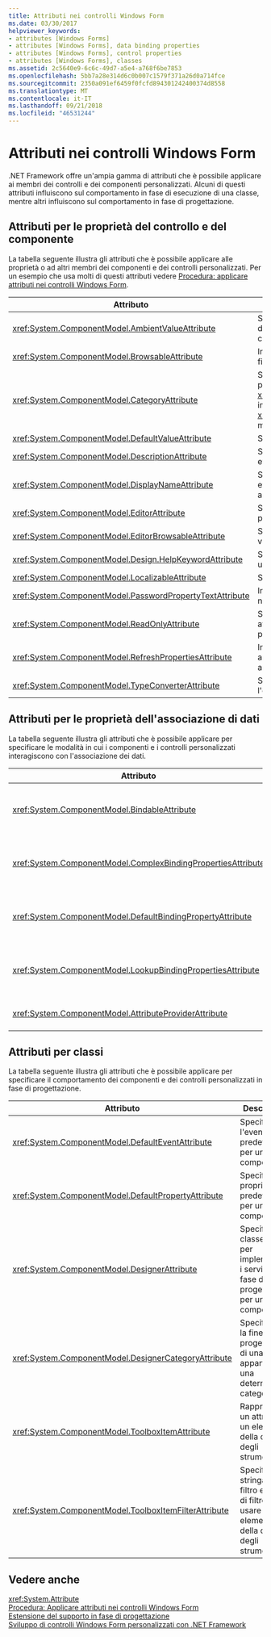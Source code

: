 ```yaml
---
title: Attributi nei controlli Windows Form
ms.date: 03/30/2017
helpviewer_keywords:
- attributes [Windows Forms]
- attributes [Windows Forms], data binding properties
- attributes [Windows Forms], control properties
- attributes [Windows Forms], classes
ms.assetid: 2c5640e9-6c6c-49d7-a5e4-a768f6be7853
ms.openlocfilehash: 5bb7a28e314d6c0b007c1579f371a26d0a714fce
ms.sourcegitcommit: 2350a091ef6459f0fcfd894301242400374d8558
ms.translationtype: MT
ms.contentlocale: it-IT
ms.lasthandoff: 09/21/2018
ms.locfileid: "46531244"
---
```

# <a name="attributes-in-windows-forms-controls"></a>Attributi nei controlli Windows Form
.NET Framework offre un'ampia gamma di attributi che è possibile applicare ai membri dei controlli e dei componenti personalizzati. Alcuni di questi attributi influiscono sul comportamento in fase di esecuzione di una classe, mentre altri influiscono sul comportamento in fase di progettazione.  
  
## <a name="attributes-for-control-and-component-properties"></a>Attributi per le proprietà del controllo e del componente  
 La tabella seguente illustra gli attributi che è possibile applicare alle proprietà o ad altri membri dei componenti e dei controlli personalizzati. Per un esempio che usa molti di questi attributi vedere [Procedura: applicare attributi nei controlli Windows Form](../../../../docs/framework/winforms/controls/how-to-apply-attributes-in-windows-forms-controls.md).  
  
|Attributo|Descrizione|  
|---------------|-----------------|  
|<xref:System.ComponentModel.AmbientValueAttribute>|Specifica il valore per passare a una proprietà che determini il proprio valore da un'altra origine. Questo concetto è noto come *ambiente*.|  
|<xref:System.ComponentModel.BrowsableAttribute>|Indica se visualizzare una proprietà o un evento in una finestra **Proprietà**.|  
|<xref:System.ComponentModel.CategoryAttribute>|Specifica il nome della categoria in cui raggruppare la proprietà o evento se visualizzato in una <xref:System.Windows.Forms.PropertyGrid> controllo impostato su <xref:System.Windows.Forms.PropertySort.Categorized> modalità.|  
|<xref:System.ComponentModel.DefaultValueAttribute>|Specifica il valore predefinito per una proprietà.|  
|<xref:System.ComponentModel.DescriptionAttribute>|Specifica una descrizione per una proprietà o un evento.|  
|<xref:System.ComponentModel.DisplayNameAttribute>|Specifica il nome visualizzato per una proprietà, un evento o un metodo `public void` che non accetta argomenti.|  
|<xref:System.ComponentModel.EditorAttribute>|Specifica l'editor da usare per modificare una proprietà.|  
|<xref:System.ComponentModel.EditorBrowsableAttribute>|Specifica che una proprietà o un metodo è visualizzabile in un editor.|  
|<xref:System.ComponentModel.Design.HelpKeywordAttribute>|Specifica la parola chiave di contesto per una classe o un membro.|  
|<xref:System.ComponentModel.LocalizableAttribute>|Specifica se è necessario localizzare una proprietà.|  
|<xref:System.ComponentModel.PasswordPropertyTextAttribute>|Indica che la rappresentazione di testo di un oggetto è nascosta da caratteri quali gli asterischi.|  
|<xref:System.ComponentModel.ReadOnlyAttribute>|Specifica se la proprietà a cui è associato questo attributo è di sola lettura o di lettura/scrittura in fase di progettazione.|  
|<xref:System.ComponentModel.RefreshPropertiesAttribute>|Indica che la griglia delle proprietà deve essere aggiornata quando cambia il valore della proprietà associata.|  
|<xref:System.ComponentModel.TypeConverterAttribute>|Specifica il tipo da utilizzare come convertitore per l'oggetto a cui l'attributo è associato.|  
  
## <a name="attributes-for-data-binding-properties"></a>Attributi per le proprietà dell'associazione di dati  
 La tabella seguente illustra gli attributi che è possibile applicare per specificare le modalità in cui i componenti e i controlli personalizzati interagiscono con l'associazione dei dati.  
  
|Attributo|Descrizione|  
|---------------|-----------------|  
|<xref:System.ComponentModel.BindableAttribute>|Specifica se una proprietà viene in genere usata per l'associazione.|  
|<xref:System.ComponentModel.ComplexBindingPropertiesAttribute>|Specifica l'origine dati e le proprietà dei membri dati per un componente.|  
|<xref:System.ComponentModel.DefaultBindingPropertyAttribute>|Specifica la proprietà di associazione predefinita per un componente.|  
|<xref:System.ComponentModel.LookupBindingPropertiesAttribute>|Specifica l'origine dati e le proprietà dei membri dati per un componente.|  
|<xref:System.ComponentModel.AttributeProviderAttribute>|Consente il reindirizzamento degli attributi.|  
  
## <a name="attributes-for-classes"></a>Attributi per classi  
 La tabella seguente illustra gli attributi che è possibile applicare per specificare il comportamento dei componenti e dei controlli personalizzati in fase di progettazione.  
  
|Attributo|Descrizione|  
|---------------|-----------------|  
|<xref:System.ComponentModel.DefaultEventAttribute>|Specifica l'evento predefinito per un componente.|  
|<xref:System.ComponentModel.DefaultPropertyAttribute>|Specifica la proprietà predefinita per un componente.|  
|<xref:System.ComponentModel.DesignerAttribute>|Specifica la classe usata per implementare i servizi in fase di progettazione per un componente.|  
|<xref:System.ComponentModel.DesignerCategoryAttribute>|Specifica che la finestra di progettazione di una classe appartiene a una determinata categoria.|  
|<xref:System.ComponentModel.ToolboxItemAttribute>|Rappresenta un attributo di un elemento della casella degli strumenti.|  
|<xref:System.ComponentModel.ToolboxItemFilterAttribute>|Specifica la stringa del filtro e il tipo di filtro da usare per un elemento della casella degli strumenti.|  
  
## <a name="see-also"></a>Vedere anche  
 <xref:System.Attribute>  
 [Procedura: Applicare attributi nei controlli Windows Form](../../../../docs/framework/winforms/controls/how-to-apply-attributes-in-windows-forms-controls.md)  
 [Estensione del supporto in fase di progettazione](https://msdn.microsoft.com/library/d6ac8a6a-42fd-4bc8-bf33-b212811297e2)  
 [Sviluppo di controlli Windows Form personalizzati con .NET Framework](../../../../docs/framework/winforms/controls/developing-custom-windows-forms-controls.md)
